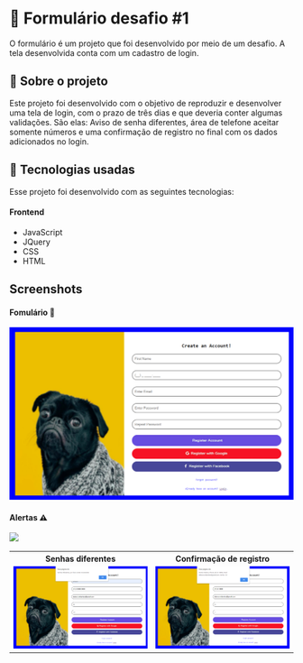 # :dog: Formulário desafio #1 
O formulário é um projeto que foi desenvolvido por meio de um desafio. A tela desenvolvida conta com um cadastro de login.
 
## :page_with_curl: Sobre o projeto
Este projeto foi desenvolvido com o objetivo de reproduzir e desenvolver uma tela de login, com o prazo de três dias e que deveria conter algumas validações.
São elas: Aviso de senha diferentes, área de telefone aceitar somente números e uma confirmação de registro no final com os dados adicionados no login.
 
 
## :rocket: Tecnologias usadas
 
Esse projeto foi desenvolvido com as seguintes tecnologias:
 
#### Frontend
* JavaScript
* JQuery
* CSS
* HTML
 
## Screenshots
 
#### Fomulário :page_with_curl:
![](resouces/formulario.png)
 
#### Alertas :warning:
![](resources/cadastro_ong.png)
 
<table>
            	<tr>
                           	<th width="33.3%">
                                           	Senhas diferentes<br>
                           	</th>
                           	<th width="33.3%">
                                           	Confirmação de registro
                           	</th>
   </tr>
            	<tr><!-- Prevent zebra stripes --></tr>
   <tr>
		<td>
			<img width="618" src="resouces/erro_senha.png">
		</td>
		<td>
			<img width="618" src="resouces/registro_login.png">
		</td>
  </tr>
            	
</table>

